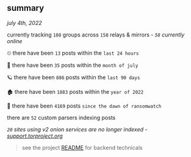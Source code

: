 
## summary
_july 4th, 2022_

currently tracking `108` groups across `158` relays & mirrors - _`58` currently online_

⏲ there have been `13` posts within the `last 24 hours`

🦈 there have been `35` posts within the `month of july`

🪐 there have been `886` posts within the `last 90 days`

🏚 there have been `1883` posts within the `year of 2022`

🦕 there have been `4169` posts `since the dawn of ransomwatch`

there are `52` custom parsers indexing posts

_`20` sites using v2 onion services are no longer indexed - [support.torproject.org](https://support.torproject.org/onionservices/v2-deprecation/)_

> see the project [README](https://github.com/joshhighet/ransomwatch#ransomwatch--) for backend technicals
